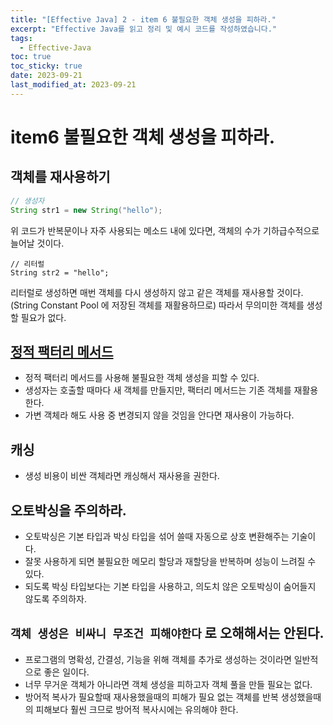 ```yaml
---
title: "[Effective Java] 2 - item 6 불필요한 객체 생성을 피하라."
excerpt: "Effective Java를 읽고 정리 및 예시 코드를 작성하였습니다."
tags:
  - Effective-Java
toc: true
toc_sticky: true
date: 2023-09-21
last_modified_at: 2023-09-21
---
```

# item6 불필요한 객체 생성을 피하라.

## 객체를 재사용하기

```java
// 생성자
String str1 = new String("hello");
```

위 코드가 반복문이나 자주 사용되는 메소드 내에 있다면, 객체의 수가 기하급수적으로 늘어날 것이다.

```
// 리터럴
String str2 = "hello";
```

리터럴로 생성하면 매번 객체를 다시 생성하지 않고 같은 객체를 재사용할 것이다. (String Constant Pool 에 저장된 객체를 재활용하므로) 따라서 무의미한 객체를 생성할 필요가 없다.

## [정적 팩터리 메서드](https://yelm-212.github.io/effective_java/EJ-2-01/)

- 정적 팩터리 메서드를 사용해 불필요한 객체 생성을 피할 수 있다.
- 생성자는 호출할 때마다 새 객체를 만들지만, 팩터리 메서드는 기존 객체를 재활용한다.
- 가변 객체라 해도 사용 중 변경되지 않을 것임을 안다면 재사용이 가능하다.

## 캐싱

- 생성 비용이 비싼 객체라면 캐싱해서 재사용을 권한다.

## 오토박싱을 주의하라.

- 오토박싱은 기본 타입과 박싱 타입을 섞어 쓸때 자동으로 상호 변환해주는 기술이다.
- 잘못 사용하게 되면 불필요한 메모리 할당과 재할당을 반복하며 성능이 느려질 수 있다.
- 되도록 박싱 타입보다는 기본 타입을 사용하고, 의도치 않은 오토박싱이 숨어들지 않도록 주의하자.


## `객체 생성은 비싸니 무조건 피해야한다` 로 오해해서는 안된다.

- 프로그램의 명확성, 간결성, 기능을 위해 객체를 추가로 생성하는 것이라면 일반적으로 좋은 일이다.
- 너무 무거운 객체가 아니라면 객체 생성을 피하고자 객체 풀을 만들 필요는 없다.
- 방어적 복사가 필요할때 재사용했을때의 피해가 필요 없는 객체를 반복 생성했을때의 피해보다 훨씬 크므로 방어적 복사시에는 유의해야 한다.